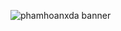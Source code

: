 ![phamhoanxda banner](https://res.cloudinary.com/i-h-c-x-y-d-ng/image/upload/v1612759846/Others/1_q3aquy.png)
